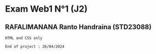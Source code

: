 # Exam Web1 N°1 (J2)
## RAFALIMANANA Ranto Handraina (STD23088)

```
HTML and CSS only

```

``End of project : 26/04/2024``